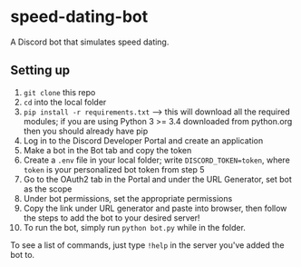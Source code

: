 # speed-dating-bot
A Discord bot that simulates speed dating.

## Setting up
1. `git clone` this repo
2. `cd` into the local folder
3. `pip install -r requirements.txt` --> this will download all the required modules; if you are using Python 3 >= 3.4 downloaded from python.org then you should already have pip
4. Log in to the Discord Developer Portal and create an application
5. Make a bot in the Bot tab and copy the token
6. Create a `.env` file in your local folder; write `DISCORD_TOKEN=token`, where `token` is your personalized bot token from step 5
7. Go to the OAuth2 tab in the Portal and under the URL Generator, set bot as the scope
8. Under bot permissions, set the appropriate permissions
9. Copy the link under URL generator and paste into browser, then follow the steps to add the bot to your desired server!
10. To run the bot, simply run `python bot.py` while in the folder.


To see a list of commands, just type `!help` in the server you've added the bot to.
